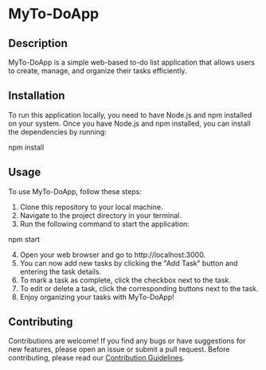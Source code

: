 # MyTo-DoApp

## Description

MyTo-DoApp is a simple web-based to-do list application that allows users to create, manage, and organize their tasks efficiently.

## Installation

To run this application locally, you need to have Node.js and npm installed on your system. Once you have Node.js and npm installed, you can install the dependencies by running:

npm install


## Usage

To use MyTo-DoApp, follow these steps:

1. Clone this repository to your local machine.
2. Navigate to the project directory in your terminal.
3. Run the following command to start the application:

npm start


4. Open your web browser and go to http://localhost:3000.
5. You can now add new tasks by clicking the "Add Task" button and entering the task details.
6. To mark a task as complete, click the checkbox next to the task.
7. To edit or delete a task, click the corresponding buttons next to the task.
8. Enjoy organizing your tasks with MyTo-DoApp!

## Contributing

Contributions are welcome! If you find any bugs or have suggestions for new features, please open an issue or submit a pull request. Before contributing, please read our [Contribution Guidelines](CONTRIBUTING.md).


